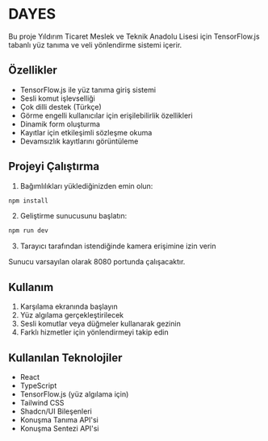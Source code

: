 
# DAYES
Bu proje Yıldırım Ticaret Meslek ve Teknik Anadolu Lisesi için TensorFlow.js tabanlı yüz tanıma ve veli yönlendirme sistemi içerir.

## Özellikler

- TensorFlow.js ile yüz tanıma giriş sistemi
- Sesli komut işlevselliği
- Çok dilli destek (Türkçe)
- Görme engelli kullanıcılar için erişilebilirlik özellikleri
- Dinamik form oluşturma
- Kayıtlar için etkileşimli sözleşme okuma
- Devamsızlık kayıtlarını görüntüleme

## Projeyi Çalıştırma

1. Bağımlılıkları yüklediğinizden emin olun:
```bash
npm install
```

2. Geliştirme sunucusunu başlatın:
```bash
npm run dev
```

3. Tarayıcı tarafından istendiğinde kamera erişimine izin verin

Sunucu varsayılan olarak 8080 portunda çalışacaktır.

## Kullanım

1. Karşılama ekranında başlayın
2. Yüz algılama gerçekleştirilecek
3. Sesli komutlar veya düğmeler kullanarak gezinin
4. Farklı hizmetler için yönlendirmeyi takip edin

## Kullanılan Teknolojiler

- React
- TypeScript
- TensorFlow.js (yüz algılama için)
- Tailwind CSS
- Shadcn/UI Bileşenleri
- Konuşma Tanıma API'si
- Konuşma Sentezi API'si

